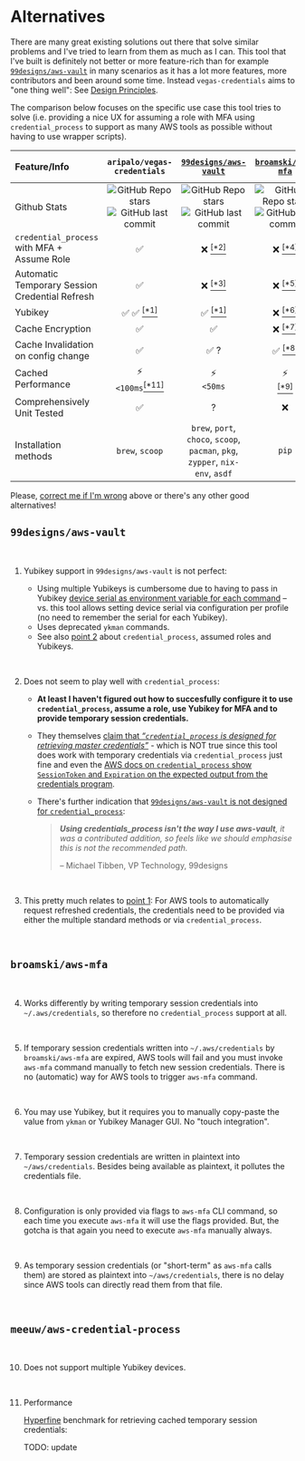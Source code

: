 # Alternatives

There are many great existing solutions out there that solve similar problems and I've tried to learn from them as much as I can. This tool that I've built is definitely not better or more feature-rich than for example [`99designs/aws-vault`](https://github.com/99designs/aws-vault) in many scenarios as it has a lot more features, more contributors and been around some time. Instead `vegas-credentials` aims to "one thing well": See [Design Principles](/design-principles).

The comparison below focuses on the specific use case this tool tries to solve (i.e. providing a nice UX for assuming a role with MFA using `credential_process` to support as many AWS tools as possible without having to use wrapper scripts).


|                   Feature/Info                   |                                                                                        `aripalo/vegas-credentials`                                                                                         |                                                                [`99designs/aws-vault`](https://github.com/99designs/aws-vault)                                                                 |                                                                 [`broamski/aws-mfa`](https://github.com/broamski/aws-mfa)                                                                 |                                                                [`meeuw/aws-credential-process`](https://github.com/meeuw/aws-credential-process)                                                                 |
| :----------------------------------------------- | :--------------------------------------------------------------------------------------------------------------------------------------------------------------------------------------------------------: | :--------------------------------------------------------------------------------------------------------------------------------------------------------------------------------------------: | :---------------------------------------------------------------------------------------------------------------------------------------------------------------------------------------: | :--------------------------------------------------------------------------------------------------------------------------------------------------------------------------------------------------------------: |
| Github Stats                                     | ![GitHub Repo stars](https://img.shields.io/github/stars/aripalo/vegas-credentials?style=flat) <br/> ![GitHub last commit](https://img.shields.io/github/last-commit/aripalo/vegas-credentials?style=flat) | ![GitHub Repo stars](https://img.shields.io/github/stars/99designs/aws-vault?style=flat) <br/> ![GitHub last commit](https://img.shields.io/github/last-commit/99designs/aws-vault?style=flat) | ![GitHub Repo stars](https://img.shields.io/github/stars/broamski/aws-mfa?style=flat)  <br/> ![GitHub last commit](https://img.shields.io/github/last-commit/broamski/aws-mfa?style=flat) | ![GitHub Repo stars](https://img.shields.io/github/stars/meeuw/aws-credential-process?style=flat) <br/> ![GitHub last commit](https://img.shields.io/github/last-commit/meeuw/aws-credential-process?style=flat) |
| `credential_process` <br/>with MFA + Assume Role |                                                                                                     ✅                                                                                                      |                                                                                  ❌ [<sup>[*2]</sup>](#note2)                                                                                   |                                                                                ❌ [<sup>[*4]</sup>](#note4)                                                                                |                                                                                                        ✅                                                                                                         |
| Automatic Temporary Session Credential Refresh   |                                                                                                     ✅                                                                                                      |                                                                                  ❌ [<sup>[*3]</sup>](#note3)                                                                                   |                                                                                ❌ [<sup>[*5]</sup>](#note5)                                                                                |                                                                                                        ✅                                                                                                         |
| Yubikey                                          |                                                                                       ✅ ✅ [<sup>[*1]</sup>](#note1)                                                                                        |                                                                                  ✅ [<sup>[*1]</sup>](#note1)                                                                                   |                                                                               ❌  [<sup>[*6]</sup>](#note6)                                                                                |                                                                                          ✅ [<sup>[*10]</sup>](#note10)                                                                                           |
| Cache Encryption                                 |                                                                                                     ✅                                                                                                      |                                                                                               ✅                                                                                                |                                                                               ❌  [<sup>[*7]</sup>](#note7)                                                                                |                                                                                                        ✅                                                                                                         |
| Cache Invalidation on config change              |                                                                                                     ✅                                                                                                      |                                                                                              ✅  ?                                                                                              |                                                                               ✅  [<sup>[*8]</sup>](#note8)                                                                                |                                                                                                        ✅                                                                                                         |
| Cached Performance                               |                                                                                ⚡️ <br/>`<100ms`[<sup>[*11]</sup>](#note11)                                                                                 |                                                                                        ⚡️ <br/>`<50ms`                                                                                         |                                                                            ⚡️ <br/> [<sup>[*9]</sup>](#note9)                                                                             |                                                                                    🐢<br/>`>400ms`[<sup>[*11]</sup>](#note11)                                                                                     |
| Comprehensively Unit Tested                      |                                                                                                     ✅                                                                                                      |                                                                                               ?                                                                                                |                                                                                             ❌                                                                                             |                                                                                                        ✅                                                                                                         |
| Installation methods                             |                                                                                           `brew`, `scoop`                                                                                            |                                                         `brew`, `port`, `choco`, `scoop`, `pacman`, `pkg`, `zypper`, `nix-env`, `asdf`                                                         |                                                                                           `pip`                                                                                           |                                                                                                  `brew`, `pip`                                                                                                   |

Please, [correct me if I'm wrong](https://github.com/aripalo/vegas-credentials/discussions) above or there's any other good alternatives!


## `99designs/aws-vault`

<br/>

1. <a id="note1"></a>Yubikey support in <code>99designs/aws-vault</code> is not perfect:

    - Using multiple Yubikeys is cumbersome due to having to pass in Yubikey [device serial as environment variable for each command](https://github.com/99designs/aws-vault/pull/748) – vs. this tool allows setting device serial via configuration per profile (no need to remember the serial for each Yubikey).
    - Uses deprecated `ykman` commands.
    - See also [point 2](#note2) about `credential_process`, assumed roles and Yubikeys.

<br/>

2. <a id="note2"></a>Does not seem to play well with <code>credential_process</code>:

    - **At least I haven't figured out how to succesfully configure it to use `credential_process`, assume a role, use Yubikey for MFA and to provide temporary session credentials.**
    - They themselves [claim that _“`credential_process` is designed for retrieving master credentials”_](https://github.com/99designs/aws-vault/blob/master/USAGE.md#using-credential_process) - which is NOT true since this tool does work with temporary credentials via `credential_process` just fine and even the [AWS docs on `credential_process` show `SessionToken` and `Expiration` on the expected output from the credentials program](https://docs.aws.amazon.com/cli/latest/userguide/cli-configure-sourcing-external.html).
    - There's further indication that [`99designs/aws-vault` is not designed for `credential_process`](https://github.com/99designs/aws-vault/issues/641#issuecomment-681346113):

        > _**Using credentials_process isn't the way I use aws-vault**, it was a contributed addition, so feels like we should emphasise this is not the recommended path._
        >
        > – Michael Tibben, VP Technology, 99designs

<br/>

3. <a id="note3"></a>This pretty much relates to <a href="#note1">point 1</a>: For AWS tools to automatically request refreshed credentials, the credentials need to be provided via either the multiple standard methods or via <code>credential_process</code>.

<br/>

## `broamski/aws-mfa`

<br/>

4. <a id="note4"></a>Works differently by writing temporary session credentials into <code>~/.aws/credentials</code>, so therefore no <code>credential_process</code> support at all.

<br/>

5. <a id="note5"></a>If temporary session credentials written into <code>~/.aws/credentials</code> by <code>broamski/aws-mfa</code> are expired, AWS tools will fail and you must invoke <code>aws-mfa</code> command manually to fetch new session credentials. There is no (automatic) way for AWS tools to trigger <code>aws-mfa</code> command.

<br/>

6. <a id="note6"></a>You may use Yubikey, but it requires you to manually copy-paste the value from <code>ykman</code> or Yubikey Manager GUI. No "touch integration".

<br/>

7. <a id="note7"></a>Temporary session credentials are written in plaintext into <code>~/aws/credentials</code>. Besides being available as plaintext, it pollutes the credentials file.

<br/>

8. <a id="note8"></a>Configuration is only provided via flags to <code>aws-mfa</code> CLI command, so each time you execute <code>aws-mfa</code> it will use the flags provided. But, the gotcha is that again you need to execute <code>aws-mfa</code> manually always.

<br/>

9. <a id="note9"></a>As temporary session credentials (or "short-term" as <code>aws-mfa</code> calls them) are stored as plaintext into <code>~/aws/credentials</code>, there is no delay since AWS tools can directly read them from that file.

<br/>

## `meeuw/aws-credential-process`

<br/>

10. <a id="note10"></a>Does not support multiple Yubikey devices.

<br/>

11. <a id="note11"></a>Performance

    [Hyperfine](https://github.com/sharkdp/hyperfine) benchmark for retrieving cached temporary session credentials:

    TODO: update

    <!-- ![perf](/docs/perf-comparison.png) -->
